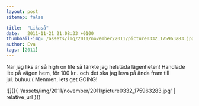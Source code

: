 ```yaml
---
layout: post
sitemap: false

title:  "Likaså"
date:   2011-11-21 21:08:33 +0100
thumbnail-img: /assets/img/2011/november/2011/picture0332_175963283.jpg
author: Eva
tags: [2011]
---
```


När jag liks är så high on life så tänkte jag helstäda lägenheten! Handlade lite på vägen hem, för 100 kr.. och det ska jag leva på ända fram till jul..buhuu:( Menmen, lets get GOING!

![]({{ '/assets/img/2011/november/2011/picture0332_175963283.jpg'  | relative_url }})

